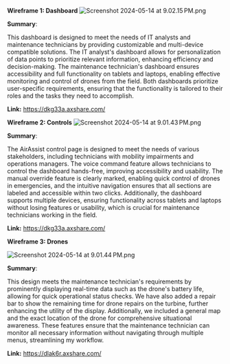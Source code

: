 **Wireframe 1: Dashboard**
![Screenshot 2024-05-14 at 9.02.15 PM.png](/.attachments/Screenshot%202024-05-14%20at%209.02.15 PM-a2964ea5-d760-4e84-bf46-08cfdc5547ff.png)

**Summary**: 

This dashboard is designed to meet the needs of IT analysts and maintenance technicians by providing customizable and multi-device compatible solutions. The IT analyst's dashboard allows for personalization of data points to prioritize relevant information, enhancing efficiency and decision-making. The maintenance technician's dashboard ensures accessibility and full functionality on tablets and laptops, enabling effective monitoring and control of drones from the field. Both dashboards prioritize user-specific requirements, ensuring that the functionality is tailored to their roles and the tasks they need to accomplish.

**Link:** https://dkg33a.axshare.com/

**Wireframe 2: Controls** 
![Screenshot 2024-05-14 at 9.01.43 PM.png](/.attachments/Screenshot%202024-05-14%20at%209.01.43 PM-90e6f937-829e-4af7-8f40-0cc90e1582a8.png)

**Summary**:

 The AirAssist control page is designed to meet the needs of various stakeholders, including technicians with mobility impairments and operations managers. The voice command feature allows technicians to control the dashboard hands-free, improving accessibility and usability. The manual override feature is clearly marked, enabling quick control of drones in emergencies, and the intuitive navigation ensures that all sections are labeled and accessible within two clicks. Additionally, the dashboard supports multiple devices, ensuring functionality across tablets and laptops without losing features or usability, which is crucial for maintenance technicians working in the field.

**Link:** https://dkg33a.axshare.com/

**Wireframe 3: Drones** 

![Screenshot 2024-05-14 at 9.01.44 PM.png](/.attachments/Screenshot%202024-05-14%20at%209.01.44 PM-5d21fd95-208d-4f06-a275-a0d9fdf9d3f1.png)

**Summary**:

This design meets the maintenance technician's requirements by prominently displaying real-time data such as the drone's battery life, allowing for quick operational status checks. We have also added a repair bar to show the remaining time for drone repairs on the turbine, further enhancing the utility of the display. Additionally, we included a general map and the exact location of the drone for comprehensive situational awareness. These features ensure that the maintenance technician can monitor all necessary information without navigating through multiple menus, streamlining my workflow.

**Link:**
https://dlak6r.axshare.com/
